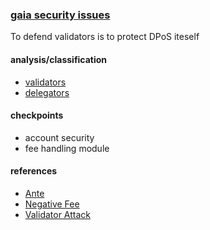 
### [gaia security issues](https://github.com/cosmos/cosmos-sdk/issues?utf8=%E2%9C%93&q=label%3Asecurity+)
   To defend validators is to protect DPoS iteself
#### analysis/classification
   * [validators](https://medium.com/irisnet-blog/tech-choices-for-cosmos-validators-27c7242061ea)
   * [delegators](https://hub.cosmos.network/intro/delegator-security.html)
#### checkpoints
   * account security
   * fee handling module
#### references
   - [Ante](https://www.jianshu.com/p/62ce048b4095)
   - [Negative Fee](https://github.com/cosmos/cosmos-sdk/issues/2776)
   - [Validator Attack](https://github.com/cosmos/cosmos-sdk/issues/2772)
